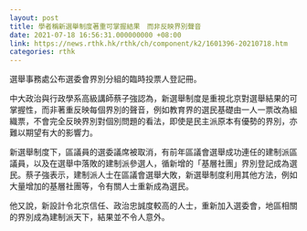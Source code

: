 ```yaml
---
layout: post
title: 學者稱新選舉制度著重可掌握結果　而非反映界別聲音
date: 2021-07-18 16:56:31.000000000 +08:00
link: https://news.rthk.hk/rthk/ch/component/k2/1601396-20210718.htm
categories: rthk
---
```


選舉事務處公布選委會界別分組的臨時投票人登記冊。

中大政治與行政學系高級講師蔡子強認為，新選舉制度是重視北京對選舉結果的可掌握性，而非著重反映每個界別的聲音，例如教育界的選民基礎由一人一票改為組織票，不會完全反映界別對個別問題的看法，即使是民主派原本有優勢的界別，亦難以期望有大的影響力。

新選舉制度下，區議員的選委議席被取消，有前年區議會選舉成功連任的建制派區議員，以及在選舉中落敗的建制派參選人，循新增的「基層社團」界別登記成為選民。蔡子強表示，建制派人士在區議會選舉大敗，新選舉制度利用其他方法，例如大量增加的基層社團等，令有關人士重新成為選民。

他又說，新設計令北京信任、政治忠誠度較高的人士，重新加入選委會，地區相關的界別成為建制派天下，結果並不令人意外。
